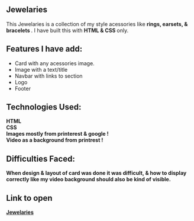## Jewelaries
This Jewelaries is a collection of my style acessories like <b> rings, earsets, & bracelets </b>. I have built this with <b> HTML & CSS </b> only. 

## Features I have add:
- Card with any acessories image. 
- Image with a text/title
- Navbar with links to section
- Logo 
- Footer 

## Technologies Used: 
<b> HTML <br>  CSS <br> Images mostly from printerest & google ! <br> Video as a background from printrest !

## Difficulties Faced:
When design & layout of card was done it was difficult, & how to display correctly like my video background should also be kind of visible.

## Link to open
[Jewelaries](https://madiha-mubeen.github.io/jeweleries/)